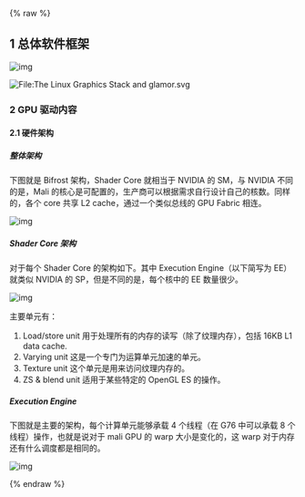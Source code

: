 {% raw %}

## 1 总体软件框架

![img](https://upload.wikimedia.org/wikipedia/commons/c/c2/Linux_Graphics_Stack_2013.svg)

![File:The Linux Graphics Stack and glamor.svg](../image/GPU笔记/800px-The_Linux_Graphics_Stack_and_glamor.svg.png)

### 2 GPU 驱动内容

#### 2.1 硬件架构

##### 整体架构

下图就是 Bifrost 架构，Shader Core 就相当于 NVIDIA 的 SM，与 NVIDIA 不同的是，Mali 的核心是可配置的，生产商可以根据需求自行设计自己的核数。同样的，各个 core 共享 L2
cache，通过一个类似总线的 GPU Fabric 相连。

![img](../image/GPU笔记/1620.png)

##### Shader Core 架构

对于每个 Shader Core 的架构如下。其中 Execution Engine（以下简写为 EE）就类似 NVIDIA 的 SP，但是不同的是，每个核中的 EE 数量很少。

![img](../image/GPU笔记/1620-16657287549765.png)

主要单元有：

1. Load/store unit 用于处理所有的内存的读写（除了纹理内存），包括 16KB L1 data cache.
2. Varying unit 这是一个专门为运算单元加速的单元。
3. Texture unit 这个单元是用来访问纹理内存的。
4. ZS & blend unit 适用于某些特定的 OpenGL ES 的操作。

##### Execution Engine

下图就是主要的架构，每个计算单元能够承载 4 个线程（在 G76 中可以承载 8 个线程）操作，也就是说对于 mali GPU 的 warp 大小是变化的，这 warp 对于内存还有什么调度都是相同的。

![img](../image/GPU笔记/1620-16657287549776.png)

{% endraw %}
